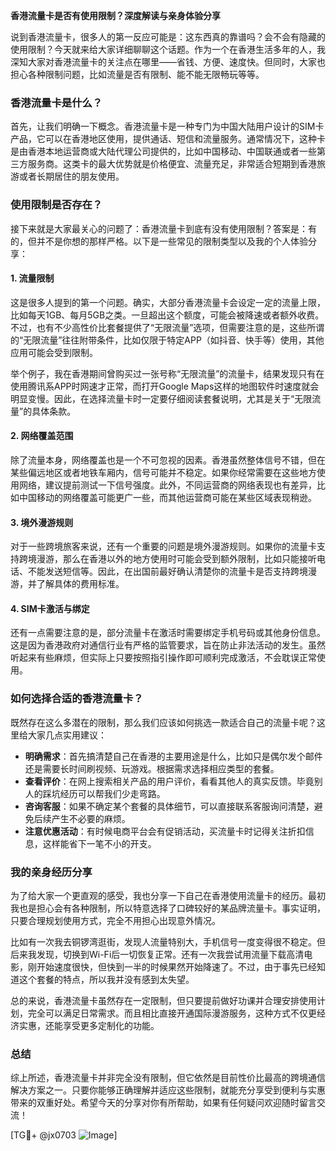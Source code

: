 **香港流量卡是否有使用限制？深度解读与亲身体验分享**

说到香港流量卡，很多人的第一反应可能是：这东西真的靠谱吗？会不会有隐藏的使用限制？今天就来给大家详细聊聊这个话题。作为一个在香港生活多年的人，我深知大家对香港流量卡的关注点在哪里——省钱、方便、速度快。但同时，大家也担心各种限制问题，比如流量是否有限制、能不能无限畅玩等等。

### **香港流量卡是什么？**
首先，让我们明确一下概念。香港流量卡是一种专门为中国大陆用户设计的SIM卡产品，它可以在香港地区使用，提供通话、短信和流量服务。通常情况下，这种卡是由香港本地运营商或大陆代理公司提供的，比如中国移动、中国联通或者一些第三方服务商。这类卡的最大优势就是价格便宜、流量充足，非常适合短期到香港旅游或者长期居住的朋友使用。

### **使用限制是否存在？**
接下来就是大家最关心的问题了：香港流量卡到底有没有使用限制？答案是：有的，但并不是你想的那样严格。以下是一些常见的限制类型以及我的个人体验分享：

#### **1. 流量限制**
这是很多人提到的第一个问题。确实，大部分香港流量卡会设定一定的流量上限，比如每天1GB、每月5GB之类。一旦超出这个额度，可能会被降速或者额外收费。不过，也有不少高性价比套餐提供了“无限流量”选项，但需要注意的是，这些所谓的“无限流量”往往附带条件，比如仅限于特定APP（如抖音、快手等）使用，其他应用可能会受到限制。

举个例子，我在香港期间曾购买过一张号称“无限流量”的流量卡，结果发现只有在使用腾讯系APP时网速才正常，而打开Google Maps这样的地图软件时速度就会明显变慢。因此，在选择流量卡时一定要仔细阅读套餐说明，尤其是关于“无限流量”的具体条款。

#### **2. 网络覆盖范围**
除了流量本身，网络覆盖也是一个不可忽视的因素。香港虽然整体信号不错，但在某些偏远地区或者地铁车厢内，信号可能并不稳定。如果你经常需要在这些地方使用网络，建议提前测试一下信号强度。此外，不同运营商的网络表现也有差异，比如中国移动的网络覆盖可能更广一些，而其他运营商可能在某些区域表现稍逊。

#### **3. 境外漫游规则**
对于一些跨境旅客来说，还有一个重要的问题是境外漫游规则。如果你的流量卡支持跨境漫游，那么在香港以外的地方使用时可能会受到额外限制，比如只能接听电话、不能发送短信等。因此，在出国前最好确认清楚你的流量卡是否支持跨境漫游，并了解具体的费用标准。

#### **4. SIM卡激活与绑定**
还有一点需要注意的是，部分流量卡在激活时需要绑定手机号码或其他身份信息。这是因为香港政府对通信行业有严格的监管要求，旨在防止非法活动的发生。虽然听起来有些麻烦，但实际上只要按照指引操作即可顺利完成激活，不会耽误正常使用。

### **如何选择合适的香港流量卡？**
既然存在这么多潜在的限制，那么我们应该如何挑选一款适合自己的流量卡呢？这里给大家几点实用建议：

- **明确需求**：首先搞清楚自己在香港的主要用途是什么，比如只是偶尔发个邮件还是需要长时间刷视频、玩游戏。根据需求选择相应类型的套餐。
- **查看评价**：在网上搜索相关产品的用户评价，看看其他人的真实反馈。毕竟别人的踩坑经历可以帮我们少走弯路。
- **咨询客服**：如果不确定某个套餐的具体细节，可以直接联系客服询问清楚，避免后续产生不必要的麻烦。
- **注意优惠活动**：有时候电商平台会有促销活动，买流量卡时记得关注折扣信息，这样能省下一笔不小的开支。

### **我的亲身经历分享**
为了给大家一个更直观的感受，我也分享一下自己在香港使用流量卡的经历。最初我也是担心会有各种限制，所以特意选择了口碑较好的某品牌流量卡。事实证明，只要合理规划使用方式，完全不用担心出现意外情况。

比如有一次我去铜锣湾逛街，发现人流量特别大，手机信号一度变得很不稳定。但后来我发现，切换到Wi-Fi后一切恢复正常。还有一次我尝试用流量下载高清电影，刚开始速度很快，但快到一半的时候果然开始降速了。不过，由于事先已经知道这个套餐的特点，所以我并没有感到太失望。

总的来说，香港流量卡虽然存在一定限制，但只要提前做好功课并合理安排使用计划，完全可以满足日常需求。而且相比直接开通国际漫游服务，这种方式不仅更经济实惠，还能享受更多定制化的功能。

### **总结**
综上所述，香港流量卡并非完全没有限制，但它依然是目前性价比最高的跨境通信解决方案之一。只要你能够正确理解并适应这些限制，就能充分享受到便利与实惠带来的双重好处。希望今天的分享对你有所帮助，如果有任何疑问欢迎随时留言交流！

[TG💪+ @jx0703 ![Image](https://github.com/user-attachments/assets/dbca1d08-cadb-493c-b0ec-ad6f7a83f270)]